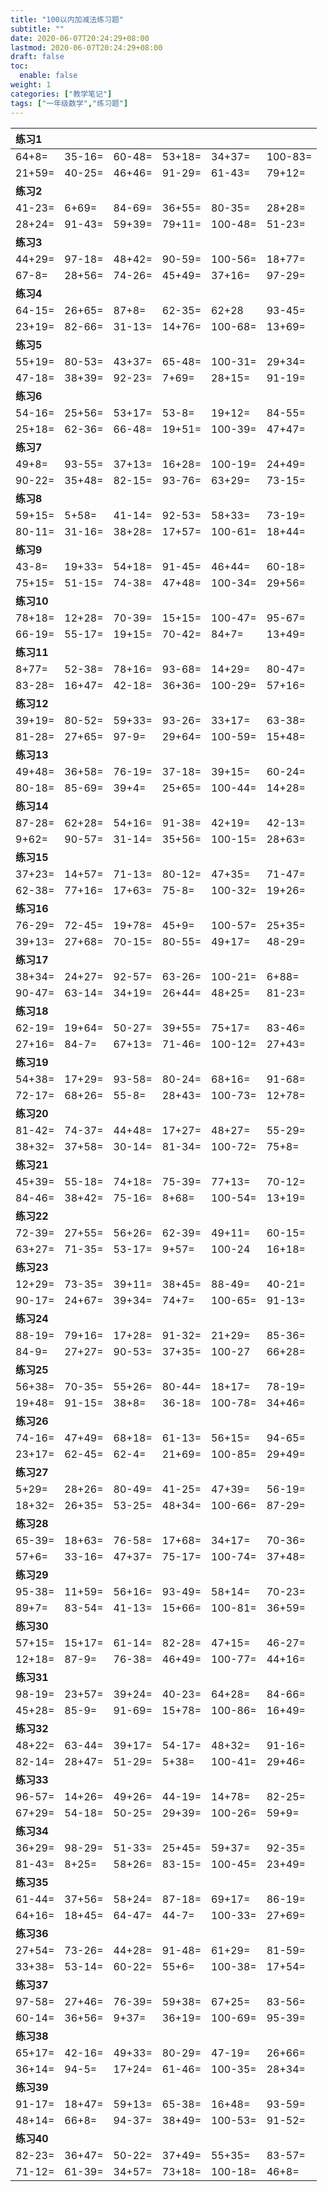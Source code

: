 ```yaml
---
title: "100以内加减法练习题"
subtitle: ""
date: 2020-06-07T20:24:29+08:00
lastmod: 2020-06-07T20:24:29+08:00
draft: false
toc:
  enable: false
weight: 1
categories: ["教学笔记"]
tags: ["一年级数学","练习题"]
---
```

| **练习1** |        |        |        |        |         |
| :----- | ------ | ------ | ------ | ------ | ------- |
| 64+8=  | 35-16= | 60-48= | 53+18= | 34+37= | 100-83= |
| 21+59= | 40-25= | 46+46= | 91-29= | 61-43= | 79+12=  |
| **练习2** |        |        |        |        |         |
| 41-23= | 6+69=  | 84-69= | 36+55= | 80-35=  | 28+28= |
| 28+24= | 91-43= | 59+39= | 79+11= | 100-48= | 51-23= |
| **练习3** |  |  |  |  |  |
| 44+29= | 97-18= | 48+42= | 90-59= | 100-56= | 18+77= |
| 67-8=  | 28+56= | 74-26= | 45+49= | 37+16=  | 97-29= |
| **练习4** |  |  |  |  |  |
| 64-15= | 26+65= | 87+8=  | 62-35= | 62+28   | 93-45= |
| 23+19= | 82-66= | 31-13= | 14+76= | 100-68= | 13+69= |
| **练习5** |  |  |  |  |  |
| 55+19= | 80-53= | 43+37= | 65-48= | 100-31= | 29+34= |
| 47-18= | 38+39= | 92-23= | 7+69=  | 28+15=  | 91-19= |
| **练习6** |  |  |  |  |  |
| 54-16= | 25+56= | 53+17= | 53-8=  | 19+12=  | 84-55= |
| 25+18= | 62-36= | 66-48= | 19+51= | 100-39= | 47+47= |
| **练习7** |  |  |  |  |  |
| 49+8=  | 93-55= | 37+13= | 16+28= | 100-19= | 24+49= |
| 90-22= | 35+48= | 82-15= | 93-76= | 63+29=  | 73-15= |
| **练习8** |  |  |  |  |  |
| 59+15= | 5+58=  | 41-14= | 92-53= | 58+33=  | 73-19= |
| 80-11= | 31-16= | 38+28= | 17+57= | 100-61= | 18+44= |
| **练习9** |  |  |  |  |  |
| 43-8=  | 19+33= | 54+18= | 91-45= | 46+44=  | 60-18= |
| 75+15= | 51-15= | 74-38= | 47+48= | 100-34= | 29+56= |
| **练习10** |  |  |  |  |  |
| 78+18= | 12+28= | 70-39= | 15+15= | 100-47= | 95-67= |
| 66-19= | 55-17= | 19+15= | 70-42= | 84+7=   | 13+49= |
| **练习11** |  |  |  |  |  |
| 8+77=  | 52-38= | 78+16= | 93-68= | 14+29=  | 80-47= |
| 83-28= | 16+47= | 42-18= | 36+36= | 100-29= | 57+16= |
| **练习12** |  |  |  |  |  |
| 39+19= | 80-52= | 59+33= | 93-26= | 33+17=  | 63-38= |
| 81-28= | 27+65= | 97-9=  | 29+64= | 100-59= | 15+48= |
| **练习13** |  |  |  |  |  |
| 49+48= | 36+58= | 76-19= | 37-18= | 39+15=  | 60-24= |
| 80-18= | 85-69= | 39+4=  | 25+65= | 100-44= | 14+28= |
| **练习14** |  |  |  |  |  |
| 87-28= | 62+28= | 54+16= | 91-38= | 42+19=  | 42-13= |
| 9+62=  | 90-57= | 31-14= | 35+56= | 100-15= | 28+63= |
| **练习15** |  |  |  |  |  |
| 37+23= | 14+57= | 71-13= | 80-12= | 47+35=  | 71-47= |
| 62-38= | 77+16= | 17+63= | 75-8=  | 100-32= | 19+26= |
| **练习16** |  |  |  |  |  |
| 76-29= | 72-45= | 19+78= | 45+9=  | 100-57= | 25+35= |
| 39+13= | 27+68= | 70-15= | 80-55= | 49+17=  | 48-29= |
| **练习17** |  |  |  |  |  |
| 38+34= | 24+27= | 92-57= | 63-26= | 100-21= | 6+88=  |
| 90-47= | 63-14= | 34+19= | 26+44= | 48+25=  | 81-23= |
| **练习18** |  |  |  |  |  |
| 62-19= | 19+64= | 50-27= | 39+55= | 75+17=  | 83-46= |
| 27+16= | 84-7=  | 67+13= | 71-46= | 100-12= | 27+43= |
| **练习19** |  |  |  |  |  |
| 54+38= | 17+29= | 93-58= | 80-24= | 68+16=  | 91-68= |
| 72-17= | 68+26= | 55-8=  | 28+43= | 100-73= | 12+78= |
| **练习20** |  |  |  |  |  |
| 81-42= | 74-37= | 44+48= | 17+27= | 48+27=  | 55-29= |
| 38+32= | 37+58= | 30-14= | 81-34= | 100-72= | 75+8=  |
| **练习21** |  |  |  |  |  |
| 45+39= | 55-18= | 74+18= | 75-39= | 77+13=  | 70-12= |
| 84-46= | 38+42= | 75-16= | 8+68=  | 100-54= | 13+19= |
| **练习22** |  |  |  |  |  |
| 72-39= | 27+55= | 56+26= | 62-39= | 49+11= | 60-15= |
| 63+27= | 71-35= | 53-17= | 9+57=  | 100-24 | 16+18= |
| **练习23** |  |  |  |  |  |
| 12+29= | 73-35= | 39+11= | 38+45= | 88-49=  | 40-21= |
| 90-17= | 24+67= | 39+34= | 74+7=  | 100-65= | 91-13= |
| **练习24** |  |  |  |  |  |
| 88-19= | 79+16= | 17+28= | 91-32= | 21+29= | 85-36= |
| 84-9=  | 27+27= | 90-53= | 37+35= | 100-27 | 66+28= |
| **练习25** |  |  |  |  |  |
| 56+38= | 70-35= | 55+26= | 80-44= | 18+17=  | 78-19= |
| 19+48= | 91-15= | 38+8=  | 36-18= | 100-78= | 34+46= |
| **练习26** |  |  |  |  |  |
| 74-16= | 47+49= | 68+18= | 61-13= | 56+15=  | 94-65= |
| 23+17= | 62-45= | 62-4=  | 21+69= | 100-85= | 29+49= |
| **练习27** |  |  |  |  |  |
| 5+29=  | 28+26= | 80-49= | 41-25= | 47+39=  | 56-19= |
| 18+32= | 26+35= | 53-25= | 48+34= | 100-66= | 87-29= |
| **练习28** |  |  |  |  |  |
| 65-39= | 18+63= | 76-58= | 17+68= | 34+17=  | 70-36= |
| 57+6=  | 33-16= | 47+37= | 75-17= | 100-74= | 37+48= |
| **练习29** |  |  |  |  |  |
| 95-38= | 11+59= | 56+16= | 93-49= | 58+14=  | 70-23= |
| 89+7=  | 83-54= | 41-13= | 15+66= | 100-81= | 36+59= |
| **练习30** |  |  |  |  |  |
| 57+15= | 15+17= | 61-14= | 82-28= | 47+15=  | 46-27= |
| 12+18= | 87-9=  | 76-38= | 46+49= | 100-77= | 44+16= |
| **练习31** |  |  |  |  |  |
| 98-19= | 23+57= | 39+24= | 40-23= | 64+28=  | 84-66= |
| 45+28= | 85-9=  | 91-69= | 15+78= | 100-86= | 16+49= |
| **练习32** |  |  |  |  |  |
| 48+22= | 63-44= | 39+17= | 54-17= | 48+32=  | 91-16= |
| 82-14= | 28+47= | 51-29= | 5+38=  | 100-41= | 29+46= |
| **练习33** |  |  |  |  |  |
| 96-57= | 14+26= | 49+26= | 44-19= | 14+78=  | 82-25= |
| 67+29= | 54-18= | 50-25= | 29+39= | 100-26= | 59+9=  |
| **练习34** |  |  |  |  |  |
| 36+29= | 98-29= | 51-33= | 25+45= | 59+37=  | 92-35= |
| 81-43= | 8+25=  | 58+26= | 83-15= | 100-45= | 23+49= |
| **练习35** |  |  |  |  |  |
| 61-44= | 37+56= | 58+24= | 87-18= | 69+17=  | 86-19= |
| 64+16= | 18+45= | 64-47= | 44-7=  | 100-33= | 27+69= |
| **练习36** |  |  |  |  |  |
| 27+54= | 73-26= | 44+28= | 91-48= | 61+29=  | 81-59= |
| 33+38= | 53-14= | 60-22= | 55+6=  | 100-38= | 17+54= |
| **练习37** |  |  |  |  |  |
| 97-58= | 27+46= | 76-39= | 59+38= | 67+25=  | 83-56= |
| 60-14= | 36+56= | 9+37=  | 36+19= | 100-69= | 95-39= |
| **练习38** |  |  |  |  |  |
| 65+17= | 42-16= | 49+33= | 80-29= | 47-19=  | 26+66= |
| 36+14= | 94-5=  | 17+24= | 61-46= | 100-35= | 28+34= |
| **练习39** |  |  |  |  |  |
| 91-17= | 18+47= | 59+13= | 65-38= | 16+48=  | 93-59= |
| 48+14= | 66+8=  | 94-37= | 38+49= | 100-53= | 91-52= |
| **练习40** |  |  |  |  |  |
| 82-23= | 36+47= | 50-22= | 37+49= | 55+35=  | 83-57= |
| 71-12= | 61-39= | 34+57= | 73+18= | 100-18= | 46+8=  |